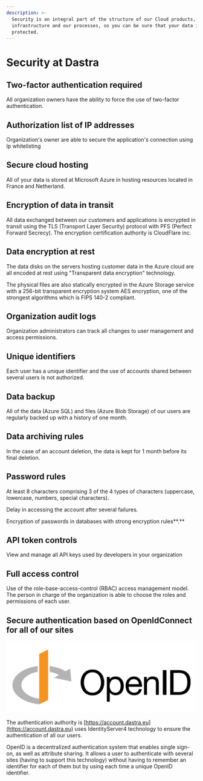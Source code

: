 ```yaml
---
description: >-
  Security is an integral part of the structure of our Cloud products, our
  infrastructure and our processes, so you can be sure that your data is
  protected.
---
```


# Security at Dastra

## Two-factor authentication required

All organization owners have the ability to force the use of two-factor authentication.

## Authorization list of IP addresses

Organization's owner are able to secure the application's connection using Ip whitelisting

## Secure cloud hosting

All of your data is stored at Microsoft Azure in hosting resources located in France and Netherland.

## Encryption of data in transit

All data exchanged between our customers and applications is encrypted in transit using the TLS (Transport Layer Security) protocol with PFS (Perfect Forward Secrecy). The encryption certification authority is CloudFlare inc.

## Data encryption at rest

The data disks on the servers hosting customer data in the Azure cloud are all encoded at rest using "Transparent data encryption" technology.

The physical files are also statically encrypted in the Azure Storage service with a 256-bit transparent encryption system AES encryption, one of the strongest algorithms which is FIPS 140-2 compliant.

## Organization audit logs

Organization administrators can track all changes to user management and access permissions.

## Unique identifiers

Each user has a unique identifier and the use of accounts shared between several users is not authorized.

## **Data backup**

All of the data (Azure SQL) and files (Azure Blob Storage) of our users are regularly backed up with a history of one month.

## Data archiving rules

In the case of an account deletion, the data is kept for 1 month before its final deletion.

## Password rules

At least 8 characters comprising 3 of the 4 types of characters (uppercase, lowercase, numbers, special characters)**.**

Delay in accessing the account after several failures.

&#x20;Encryption of passwords in databases with strong encryption rules**.**

## API token controls

View and manage all API keys used by developers in your organization

## Full access control

Use of the role-base-access-control (RBAC) access management model. The person in charge of the organization is able to choose the roles and permissions of each user.

## Secure authentication based on OpenIdConnect for all of our sites

![](<../.gitbook/assets/image (293).png>)

The authentication authority is [https://account.dastra.eu](https://account.dastra.eu) uses IdentityServer4 technology to ensure the authentication of all our users.

OpenID is a decentralized authentication system that enables single sign-on, as well as attribute sharing. It allows a user to authenticate with several sites (having to support this technology) without having to remember an identifier for each of them but by using each time a unique OpenID identifier.

